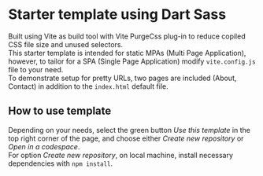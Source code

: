 # Starter template using Dart Sass

Built using Vite as build tool with Vite PurgeCss plug-in to reduce copiled CSS file size and unused selectors.<br>
This starter template is intended for static MPAs (Multi Page Application), however, to tailor for a SPA (Single Page Application) modify <code>vite.config.js</code> file to your need.<br>
To demonstrate setup for pretty URLs, two pages are included (About, Contact) in addition to the <code>index.html</code> default file.

## How to use template
Depending on your needs, select the green button *Use this template* in the top right corner of the page, and choose either *Create new repository* or *Open in a codespace*.<br>
For option *Create new repository*, on local machine, install necessary dependencies with <code>npm install</code>.
